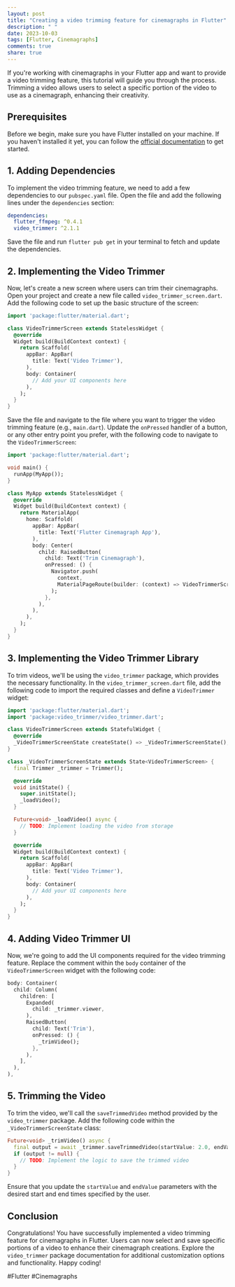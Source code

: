 ```yaml
---
layout: post
title: "Creating a video trimming feature for cinemagraphs in Flutter"
description: " "
date: 2023-10-03
tags: [Flutter, Cinemagraphs]
comments: true
share: true
---
```


If you're working with cinemagraphs in your Flutter app and want to provide a video trimming feature, this tutorial will guide you through the process. Trimming a video allows users to select a specific portion of the video to use as a cinemagraph, enhancing their creativity.

## Prerequisites

Before we begin, make sure you have Flutter installed on your machine. If you haven't installed it yet, you can follow the [official documentation](https://flutter.dev/docs/get-started/install) to get started.

## 1. Adding Dependencies

To implement the video trimming feature, we need to add a few dependencies to our `pubspec.yaml` file. Open the file and add the following lines under the `dependencies` section:

```yaml
dependencies:
  flutter_ffmpeg: ^0.4.1
  video_trimmer: ^2.1.1
```

Save the file and run `flutter pub get` in your terminal to fetch and update the dependencies.

## 2. Implementing the Video Trimmer

Now, let's create a new screen where users can trim their cinemagraphs. Open your project and create a new file called `video_trimmer_screen.dart`. Add the following code to set up the basic structure of the screen:

```dart
import 'package:flutter/material.dart';

class VideoTrimmerScreen extends StatelessWidget {
  @override
  Widget build(BuildContext context) {
    return Scaffold(
      appBar: AppBar(
        title: Text('Video Trimmer'),
      ),
      body: Container(
        // Add your UI components here
      ),
    );
  }
}
```

Save the file and navigate to the file where you want to trigger the video trimming feature (e.g., `main.dart`). Update the `onPressed` handler of a button, or any other entry point you prefer, with the following code to navigate to the `VideoTrimmerScreen`:

```dart
import 'package:flutter/material.dart';

void main() {
  runApp(MyApp());
}

class MyApp extends StatelessWidget {
  @override
  Widget build(BuildContext context) {
    return MaterialApp(
      home: Scaffold(
        appBar: AppBar(
          title: Text('Flutter Cinemagraph App'),
        ),
        body: Center(
          child: RaisedButton(
            child: Text('Trim Cinemagraph'),
            onPressed: () {
              Navigator.push(
                context,
                MaterialPageRoute(builder: (context) => VideoTrimmerScreen()),
              );
            },
          ),
        ),
      ),
    );
  }
}
```

## 3. Implementing the Video Trimmer Library

To trim videos, we'll be using the `video_trimmer` package, which provides the necessary functionality. In the `video_trimmer_screen.dart` file, add the following code to import the required classes and define a `VideoTrimmer` widget:

```dart
import 'package:flutter/material.dart';
import 'package:video_trimmer/video_trimmer.dart';

class VideoTrimmerScreen extends StatefulWidget {
  @override
  _VideoTrimmerScreenState createState() => _VideoTrimmerScreenState();
}

class _VideoTrimmerScreenState extends State<VideoTrimmerScreen> {
  final Trimmer _trimmer = Trimmer();

  @override
  void initState() {
    super.initState();
    _loadVideo();
  }

  Future<void> _loadVideo() async {
    // TODO: Implement loading the video from storage
  }

  @override
  Widget build(BuildContext context) {
    return Scaffold(
      appBar: AppBar(
        title: Text('Video Trimmer'),
      ),
      body: Container(
        // Add your UI components here
      ),
    );
  }
}
```

## 4. Adding Video Trimmer UI

Now, we're going to add the UI components required for the video trimming feature. Replace the comment within the `body` container of the `VideoTrimmerScreen` widget with the following code:

```dart
body: Container(
  child: Column(
    children: [
      Expanded(
        child: _trimmer.viewer,
      ),
      RaisedButton(
        child: Text('Trim'),
        onPressed: () {
          _trimVideo();
        },
      ),
    ],
  ),
),
```

## 5. Trimming the Video

To trim the video, we'll call the `saveTrimmedVideo` method provided by the `video_trimmer` package. Add the following code within the `_VideoTrimmerScreenState` class:

```dart
Future<void> _trimVideo() async {
  final output = await _trimmer.saveTrimmedVideo(startValue: 2.0, endValue: 10.0);
  if (output != null) {
    // TODO: Implement the logic to save the trimmed video
  }
}
```

Ensure that you update the `startValue` and `endValue` parameters with the desired start and end times specified by the user.

## Conclusion

Congratulations! You have successfully implemented a video trimming feature for cinemagraphs in Flutter. Users can now select and save specific portions of a video to enhance their cinemagraph creations. Explore the `video_trimmer` package documentation for additional customization options and functionality. Happy coding!

\#Flutter \#Cinemagraphs